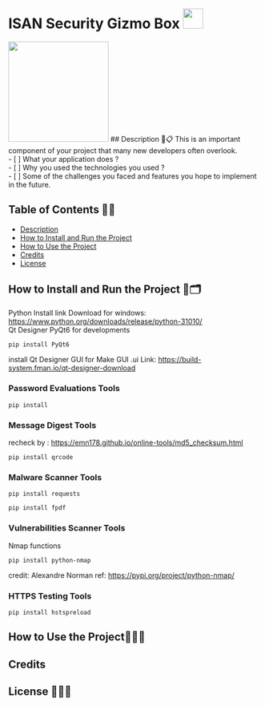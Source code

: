 # ISAN Security Gizmo Box <img src="https://user-images.githubusercontent.com/55986701/249410092-db9276da-6a8d-4a29-ab05-fc24e58b9941.gif" width="40"/>
<img src="https://user-images.githubusercontent.com/55986701/249417396-cb1632f0-56ec-446d-afa8-8a970001c90e.jpg" width="200"/>
## Description 👀📋
This is an important component of your project that many new developers often overlook. <br>
- [ ] What your application does ? <br>
- [ ] Why you used the technologies you used ? <br>
- [ ] Some of the challenges you faced and features you hope to implement in the future. <br>


## Table of Contents 📃🔗
* [Description](#description)<br>
* [How to Install and Run the Project](#howtoInstallandRuntheProject)<br>
* [How to Use the Project](#howtoUsetheProject)<br>
* [Credits](#credits)<br>
* [License](#license)<br>
<!-- ...snip... -->    
<a name="description"/>
<a name="howtoInstallandRuntheProject"/>
<a name="howtoUsetheProject"/>
<a name="credits"/>
<a name="license"/>

## How to Install and Run the Project 📁🗂️
Python Install
link Download for windows: https://www.python.org/downloads/release/python-31010/ 
<br>
Qt Designer
PyQt6 for developments
```
pip install PyQt6
```
install Qt Designer GUI for Make GUI .ui
Link: https://build-system.fman.io/qt-designer-download

### Password Evaluations Tools
```
pip install 
```
###  Message Digest Tools
recheck by : https://emn178.github.io/online-tools/md5_checksum.html
```
pip install qrcode
```

###  Malware Scanner Tools
```
pip install requests
```
```
pip install fpdf
```

### Vulnerabilities Scanner Tools
Nmap functions
```
pip install python-nmap
```
credit: Alexandre Norman
ref: https://pypi.org/project/python-nmap/

### HTTPS Testing Tools
```
pip install hstspreload
```

## How to Use the Project🔌🤏🏼
## Credits
## License 📝🧑‍⚖️
